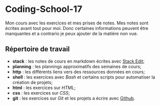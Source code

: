 # Coding-School-17
Mon cours avec les exercices et mes prises de notes.
Mes notes sont écrites avant tout pour moi.
Donc certaines informations peuvent être manquantes et a contrario je peux ajouter de la matière non vue.

## Répertoire de travail
- **stack** : les notes de cours en markdown écrites avec [Stack Edit](https://stackedit.io/);
- **planning** : les plannings approximatifs des semaines de cours;
- **http** : les différents liens vers des ressources données en cours; 
- **shell** : les exercices avec *Bash* et certains scripts pour automatiser la création de projets;
- **html** : les exercices sur *HTML*;
- **css** : les exercices sur *CSS*;
- **git** : les exercices sur *Git* et les projets a écrire avec [Github](https://github.com/). 
